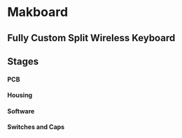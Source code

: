 # Makboard
Fully Custom Split Wireless Keyboard
--- 

## Stages
#### PCB
#### Housing
#### Software
#### Switches and Caps